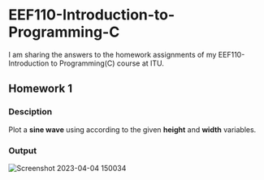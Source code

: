 # EEF110-Introduction-to-Programming-C
I am sharing the answers to the homework assignments of my EEF110-Introduction to Programming(C) course at ITU.

## Homework 1
### Desciption

Plot a **sine wave** using according to the given **height** and **width** variables.

### Output

![Screenshot 2023-04-04 150034](https://user-images.githubusercontent.com/119072606/229785331-181d605b-1adb-4985-8636-5c1cd415c513.png)
